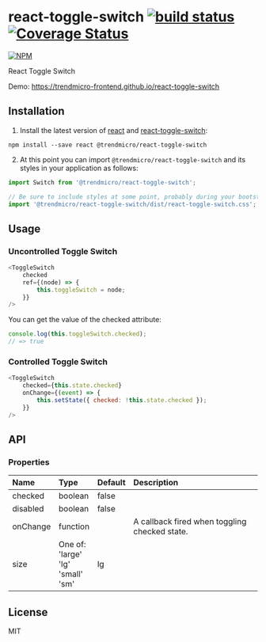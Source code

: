 # react-toggle-switch [![build status](https://travis-ci.org/trendmicro-frontend/react-toggle-switch.svg?branch=master)](https://travis-ci.org/trendmicro-frontend/react-toggle-switch) [![Coverage Status](https://coveralls.io/repos/github/trendmicro-frontend/react-toggle-switch/badge.svg?branch=master)](https://coveralls.io/github/trendmicro-frontend/react-toggle-switch?branch=master)

[![NPM](https://nodei.co/npm/@trendmicro/react-toggle-switch.png?downloads=true&stars=true)](https://nodei.co/npm/@trendmicro/react-toggle-switch/)

React Toggle Switch

Demo: https://trendmicro-frontend.github.io/react-toggle-switch

## Installation

1. Install the latest version of [react](https://github.com/facebook/react) and [react-toggle-switch](https://github.com/trendmicro-frontend/react-toggle-switch):

  ```
  npm install --save react @trendmicro/react-toggle-switch
  ```

2. At this point you can import `@trendmicro/react-toggle-switch` and its styles in your application as follows:

  ```js
  import Switch from '@trendmicro/react-toggle-switch';

  // Be sure to include styles at some point, probably during your bootstraping
  import '@trendmicro/react-toggle-switch/dist/react-toggle-switch.css';
  ```

## Usage

### Uncontrolled Toggle Switch

```js
<ToggleSwitch
    checked
    ref={(node) => {
        this.toggleSwitch = node;
    }}
/>
```

You can get the value of the checked attribute:

```js
console.log(this.toggleSwitch.checked);
// => true
```

### Controlled Toggle Switch

```js
<ToggleSwitch
    checked={this.state.checked}
    onChange={(event) => {
        this.setState({ checked: !this.state.checked });
    }}
/>
```

## API

### Properties

<table>
  <thead>
    <tr>
      <th align="left">Name</th>
      <th align="left">Type</th>
      <th align="left">Default</th>
      <th align="left">Description</th>
    </tr>
  </thead>
  <tbody>
    <tr>
      <td>checked</td>
      <td>boolean</td>
      <td>false</td>
      <td></td>
    </tr>
    <tr>
      <td>disabled</td>
      <td>boolean</td>
      <td>false</td>
      <td></td>
    </tr>
    <tr>
      <td>onChange</td>
      <td>function</td>
      <td></td>
      <td>A callback fired when toggling checked state.</td>
    </tr>
    <tr>
      <td>size</td>
      <td>One of:<br>'large'<br>'lg'<br>'small'<br>'sm'</td>
      <td>lg</td>
      <td></td>
    </tr>
  </tbody>
</table>

## License

MIT
